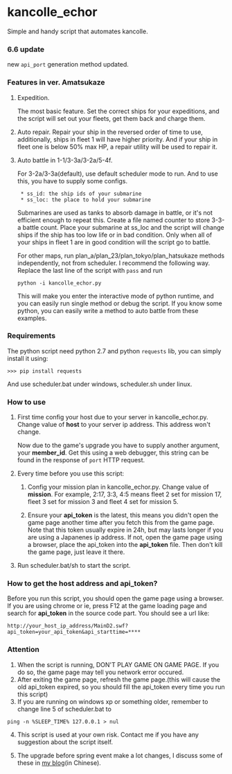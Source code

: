 kancolle_echor
=========================

Simple and handy script that automates kancolle.
### 6.6 update
new `api_port` generation method updated.

### Features in ver. Amatsukaze
1. Expedition.

	The most basic feature. Set the correct ships for your expeditions, and the script will set out your fleets,
	get them back and charge them.

2. Auto repair. Repair your ship in the reversed order of time to use, additionally, ships in fleet 1 will have higher priority.
And if your ship in fleet one is below 50% max HP, a repair utility will be used to repair it.

3. Auto battle in 1-1/3-3a/3-2a/5-4f.

	For 3-2a/3-3a(default), use default scheduler mode to run. And to use this, you have to supply some configs. 

		* ss_id: the ship ids of your submarine
		* ss_loc: the place to hold your submarine

	Submarines are used as tanks to absorb damage in battle, or it's not efficient enough to repeat this.
	Create a file named counter to store 3-3-a battle count. Place your submarine at ss_loc
	and the script will change ships if the ship has too low life or in bad condition. Only when all of your
	ships in fleet 1 are in good condition will the script go to battle.

	For other maps, run plan_a/plan_23/plan_tokyo/plan_hatsukaze methods independently, not from scheduler. I recommend the following way. Replace the last line of the script with `pass` and run 
	
	```
	python -i kancolle_echor.py
	``` 
	
	This will make you enter the interactive mode of python runtime, and you can easily run single method or debug the script. If you know some python, you can easily write a method to auto battle from these examples.


### Requirements
The python script need python 2.7 and python `requests` lib, you can simply install it using:

```
>>> pip install requests
```

And use scheduler.bat under windows, scheduler.sh under linux. 

### How to use
1. First time config your host due to your server in kancolle_echor.py. Change value of **host** to your server ip address. This address won't change.

	Now due to the game's upgrade you have to supply another argument, your **member_id**. Get this using a web debugger, this string can be found in the response of `port` HTTP request.

2. Every time before you use this script:

	1. Config your mission plan in kancolle_echor.py. Change value of **mission**. For example, 2:17, 3:3, 4:5 means fleet 2 set for mission 17, fleet 3 set for mission 3 and fleet 4 set for mission 5.

	2. Ensure your **api_token** is the latest, this means you didn't open the game page another time after you fetch this from the game page. Note that this token usually expire in 24h, but may lasts longer if you are using a Japanenes ip address.
	If not, open the game page using a browser, place the api_token into the **api_token** file. Then don't kill the game page, just leave it there.

3. Run scheduler.bat/sh to start the script.


### How to get the host address and api_token?
Before you run this script, you should open the game page using a browser. If you are using chrome or ie, press F12 at the game loading page and search for **api_token** in the source code part. You should see a url like:
```
http://your_host_ip_address/MainD2.swf?api_token=your_api_token&api_starttime=****
```

### Attention
1. When the script is running, DON'T PLAY GAME ON GAME PAGE. If you do so, the game page may tell you network error occured.
2. After exiting the game page, refresh the game page.(this will cause the old api_token expired, so you should fill the api_token every time you run this script)
3. If you are running on windows xp or something older, remember to change line 5 of scheduler.bat to 
```
ping -n %SLEEP_TIME% 127.0.0.1 > nul
```
4. This script is used at your own risk. Contact me if you have any suggestion about the script itself. 

5. The upgrade before spring event make a lot changes, I discuss some of these in [my blog][ref](in Chinese).

[ref]: http://www.yurapoi.com/?p=1173001